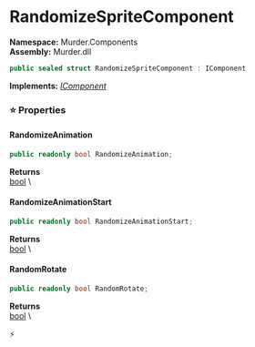 # RandomizeSpriteComponent

**Namespace:** Murder.Components \
**Assembly:** Murder.dll

```csharp
public sealed struct RandomizeSpriteComponent : IComponent
```

**Implements:** _[IComponent](../../Bang/Components/IComponent.html)_

### ⭐ Properties
#### RandomizeAnimation
```csharp
public readonly bool RandomizeAnimation;
```

**Returns** \
[bool](https://learn.microsoft.com/en-us/dotnet/api/System.Boolean?view=net-7.0) \
#### RandomizeAnimationStart
```csharp
public readonly bool RandomizeAnimationStart;
```

**Returns** \
[bool](https://learn.microsoft.com/en-us/dotnet/api/System.Boolean?view=net-7.0) \
#### RandomRotate
```csharp
public readonly bool RandomRotate;
```

**Returns** \
[bool](https://learn.microsoft.com/en-us/dotnet/api/System.Boolean?view=net-7.0) \


⚡